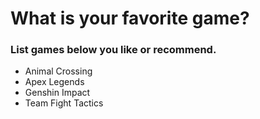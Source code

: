 What is your favorite game? 
===

### List games below you like or recommend.


- Animal Crossing
- Apex Legends
- Genshin Impact
- Team Fight Tactics
